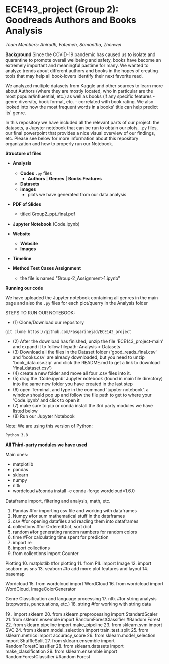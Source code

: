# ECE143_project (Group 2): Goodreads Authors and Books Analysis
*Team Members: Anirudh, Fatemeh, Samantha, Zhenwei*

**Background**
Since the COVID-19 pandemic has caused us to isolate and quarantine to promote 
overall wellbeing and safety, books have become an extremely important and 
meaningful pastime for many. We wanted to analyze trends about different
authors and books in the hopes of creating tools that may help all book-lovers
identify their next favorite read.

We analyzed multiple datasets from Kaggle and other sources to learn more about
Authors (where they are mostly located, who in particular are the most popular/influential,
etc.) as well as books (if any specific features - genre diversity, book format,
etc. - correlated with book rating. We also looked into how the most frequent
words in a books' title can help predict its' genre.

In this repository we have included all the relevant parts of our project: 
the datasets, a Jupyter notebook that can be run to obtain our plots, `.py` files,
our final powerpoint that provides a nice visual overview of our findings, etc.
Please see below for more information about this repository organization and
how to properly run our Notebook.


**Structure of files**


- **Analysis**
    - **Codes** `.py` files
        - **Authors** | **Genres** | **Books Features**
    - **Datasets**
    - **images**
         - plots we have generated from our data analysis
    
- **PDF of Slides**
    -  titled Group2_ppt_final.pdf
- **Jupyter Notebook** (Code.ipynb)
- **Website**
    - **Website**
    - **Images**
- **Timeline**
- **Method Test Cases Assignment**
    -  the file is named "Group-2_Assignment-1.ipynb"


**Running our code**

We have uploaded the Jupyter notebook containing all genres in the main page and also the `.py` files for each plot/querry in the Analysis folder 

STEPS TO RUN OUR NOTEBOOK:
- (1) Clone/Download our repository 
```
git clone https://github.com/Fasgarinejad/ECE143_project
```
- (2) After the download has finished, unzip the file 'ECE143_project-main' and expand it to follow filepath: Analysis > Datasets
- (3) Download all the files in the Dataset folder ('good_reads_final.csv' and 'books.csv' are already downloaded, but you need to unzip 'book_data.csv.zip' and click the README.md to get a link to download 'final_dataset.csv')
- (4) create a new folder and move all four .csv files into it.
- (5) drag the 'Code.ipynb' Jupyter notebook (found in main file directory) into the same new folder you have created in the last step
- (6) open Terminal, and type in the command 'jupyter notebook'. a window should pop up and follow the file path to get to where your 'Code.ipynb' and click to open it
- (7) make sure to pip or conda install the 3rd party modules we have listed below 
- (8) Run our Jupyter Notebook

Note: We are using this version of Python:
```
Python 3.8 
```

**All Third-party modules we have used**

Main ones:

- matplotlib
- pandas
- sklearn
- numpy
- nltk
- wordcloud #!conda install -c conda-forge wordcloud=1.6.0 

Dataframe import, filtering and analysis, math, etc.
1. Pandas #for importing csv file and working with dataframes
2. Numpy #for sum mathematical stuff in the dataframes
3. csv #for opening datafiles and reading them into dataframes
4. collections #for OrderedDict, sort dict
5. random #for generating random numbers for random colors 
6. time #For calculating time spent for prediction
7. import re
8. import collections
9. from collections import Counter

Plotting 
10. matplotlib #for plotting
11. from PIL import Image
12. import seaborn as sns 
13. seaborn #to add more plot features and layout
14. basemap

Wordcloud
15. from wordcloud import WordCloud
16. from wordcloud import WordCloud, ImageColorGenerator

Genre Classification and language processing
17. nltk  #for string analysis (stopwords, punctuations, etc.)
18. string #for working with string data

19 . import sklearn
20. from sklearn.preprocessing import StandardScaler
21. from sklearn.ensemble import RandomForestClassifier #Random Forest
22. from sklearn.pipeline import make_pipeline
23. from sklearn.svm import SVC
24. from sklearn.model_selection import train_test_split
25. from sklearn.metrics import accuracy_score
26. from sklearn.model_selection import ShuffleSplit
27. from sklearn.ensemble import RandomForestClassifier
28. from sklearn.datasets import make_classification
29. from sklearn.ensemble import RandomForestClassifier #Random Forest


